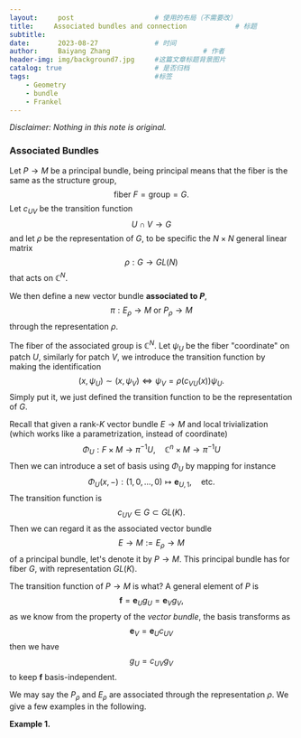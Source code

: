 ```yaml
---
layout:     post   				    # 使用的布局（不需要改）
title:     Associated bundles and connection			# 标题 
subtitle:   
date:       2023-08-27 				# 时间
author:     Baiyang Zhang 						# 作者
header-img: img/background7.jpg 	#这篇文章标题背景图片
catalog: true 						# 是否归档
tags:								#标签
    - Geometry
    - bundle
    - Frankel
---
```


*Disclaimer: Nothing in this note is original.*

### Associated Bundles

Let $P\to M$ be a principal bundle, being principal means that the fiber is the same as the structure group, 
$$
\text{fiber } F = \text{group} = G.
$$
Let $c_ {UV}$ be the transition function 
$$
U \cap V \to G
$$
and let $\rho$ be the representation of $G$,  to be specific the $N\times N$ general linear matrix 
$$
\rho : G\to GL(N)
$$
that acts on $\mathbb{C}^{N}$. 

We then define a new vector bundle **associated to $P$**,
$$
\pi: E_ {\rho}\to M \text{ or }P_ {\rho}\to M
$$
through the representation $\rho$. 

The fiber of the associated group is $\mathbb{C}^{N}$. Let $\psi_ {U}$ be the fiber "coordinate" on patch $U$, similarly for patch $V$, we introduce the transition function by making the identification
$$
(x,\psi_ {U}) \sim (x,\psi_ {V}) \iff \psi_ {V} = \rho(c_ {VU}(x))\psi_ {U}.
$$
Simply put it, we just defined the transition function to be the representation of $G$. 

Recall that given a rank-$K$ vector bundle $E\to M$ and local trivialization (which works like a parametrization, instead of coordinate) 
$$
\Phi_ {U}: F \times  M \to \pi ^{-1} U, \quad \mathbb{C}^{n}\times M \to \pi ^{-1} U
$$
Then we can introduce a set of basis using $\Phi_ {U}$ by mapping for instance
$$
\Phi_ {U}(x,-): (1,0,\dots,0) \mapsto \mathbf{e}_ {U,1},\quad  \text{etc.}
$$
The transition function is 
$$
c_ {UV}\in G \subset GL(K).
$$
Then we can regard it as the associated vector bundle 
$$
E\to M := E_ {\rho}\to M
$$
of a principal bundle, let's denote it by $P\to M$. This principal bundle has for fiber $G$, with representation $GL(K)$.

The transition function of $P\to M$ is what? A general element of $P$ is 
$$
\mathbf{f} = \mathbf{e}_ {U} g_ {U} = \mathbf{e}_ {V} g_ {V},
$$
as we know from the property of the *vector bundle*, the basis transforms as 
$$
\mathbf{e}_ {V}  = \mathbf{e}_ {U} c_ {UV}
$$
then we have 
$$
g_ {U} = c_ {UV} g_ {V}
$$
to keep $\mathbf{f}$ basis-independent.

We may say the $P_ {\rho}$ and $E_ {\rho}$ are associated through the representation $\rho$. We give a few examples in the following.

**Example 1.** 

